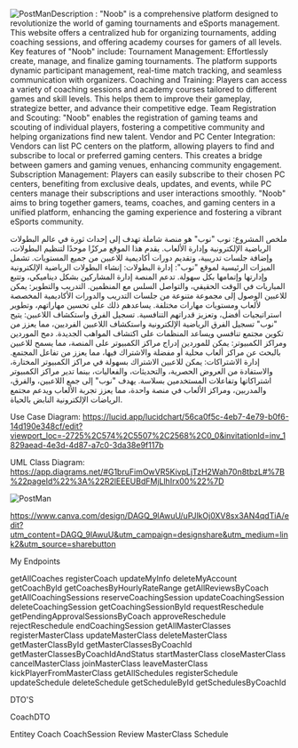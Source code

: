 ![PostMan](https://github.com/user-attachments/assets/d4e6b8d2-12ab-4cd0-a9b3-db6396065102)Description : 
"Noob" is a comprehensive platform designed to revolutionize the world of gaming tournaments and eSports management. This website offers a centralized hub for organizing tournaments, adding coaching sessions, and offering academy courses for gamers of all levels.
Key features of "Noob" include:
Tournament Management: Effortlessly create, manage, and finalize gaming tournaments. The platform supports dynamic participant management, real-time match tracking, and seamless communication with organizers.
Coaching and Training: Players can access a variety of coaching sessions and academy courses tailored to different games and skill levels. This helps them to improve their gameplay, strategize better, and advance their competitive edge.
Team Registration and Scouting: "Noob" enables the registration of gaming teams and scouting of individual players, fostering a competitive community and helping organizations find new talent.
Vendor and PC Center Integration: Vendors can list PC centers on the platform, allowing players to find and subscribe to local or preferred gaming centers. This creates a bridge between gamers and gaming venues, enhancing community engagement.
Subscription Management: Players can easily subscribe to their chosen PC centers, benefiting from exclusive deals, updates, and events, while PC centers manage their subscriptions and user interactions smoothly.
"Noob" aims to bring together gamers, teams, coaches, and gaming centers in a unified platform, enhancing the gaming experience and fostering a vibrant eSports community.






ملخص المشروع: نوب
"نوب" هو منصة شاملة تهدف إلى إحداث ثورة في عالم البطولات الرياضية الإلكترونية وإدارة الألعاب. يقدم هذا الموقع مركزًا موحدًا لتنظيم البطولات، وإضافة جلسات تدريبية، وتقديم دورات أكاديمية للاعبين من جميع المستويات.
تشمل الميزات الرئيسية لموقع "نوب":
إدارة البطولات: إنشاء البطولات الرياضية الإلكترونية وإدارتها وإتمامها بكل سهولة. تدعم المنصة إدارة المشاركين بشكل ديناميكي، وتتبع المباريات في الوقت الحقيقي، والتواصل السلس مع المنظمين.
التدريب والتطوير: يمكن للاعبين الوصول إلى مجموعة متنوعة من جلسات التدريب والدورات الأكاديمية المخصصة لألعاب ومستويات مهارات مختلفة. يساعدهم ذلك على تحسين مهاراتهم، وتطوير استراتيجيات أفضل، وتعزيز قدراتهم التنافسية.
تسجيل الفرق واستكشاف اللاعبين: يتيح "نوب" تسجيل الفرق الرياضية الإلكترونية واستكشاف اللاعبين الفرديين، مما يعزز من تكوين مجتمع تنافسي ويساعد المنظمات على اكتشاف المواهب الجديدة.
دمج الموردين ومراكز الكمبيوتر: يمكن للموردين إدراج مراكز الكمبيوتر على المنصة، مما يسمح للاعبين بالبحث عن مراكز ألعاب محلية أو مفضلة والاشتراك فيها، مما يعزز من تفاعل المجتمع.
إدارة الاشتراكات: يمكن للاعبين الاشتراك بسهولة في مراكز الكمبيوتر المختارة، والاستفادة من العروض الحصرية، والتحديثات، والفعاليات، بينما تدير مراكز الكمبيوتر اشتراكاتها وتفاعلات المستخدمين بسلاسة.
يهدف "نوب" إلى جمع اللاعبين، والفرق، والمدربين، ومراكز الألعاب في منصة واحدة، مما يعزز تجربة الألعاب ويدعم مجتمع الرياضات الإلكترونية النابض بالحياة.

Use Case Diagram: https://lucid.app/lucidchart/56ca0f5c-4eb7-4e79-b0f6-14d190e348cf/edit?viewport_loc=-2725%2C574%2C5507%2C2568%2C0_0&invitationId=inv_1829aead-4e3d-4d87-a7c0-3da38e9f117b

UML Class Diagram: https://app.diagrams.net/#G1bruFimOwVR5KivpLjTzH2Wah70n8tbzL#%7B%22pageId%22%3A%22R2lEEEUBdFMjLlhIrx00%22%7D

![PostMan](https://github.com/user-attachments/assets/f790d0c4-81a3-4c0a-b859-6e09680cb4c6)


https://www.canva.com/design/DAGQ_9lAwuU/uPJlkOj0XV8sx3AN4qdTiA/edit?utm_content=DAGQ_9lAwuU&utm_campaign=designshare&utm_medium=link2&utm_source=sharebutton


My Endpoints

getAllCoaches
registerCoach
updateMyInfo
deleteMyAccount
getCoachById
getCoachesByHourlyRateRange
getAllReviewsByCoach
getAllCoachingSessions
reserveCoachingSession
updateCoachingSession
deleteCoachingSession
getCoachingSessionById
requestReschedule
getPendingApprovalSessionsByCoach
approveReschedule
rejectReschedule
endCoachingSession
getAllMasterClasses
registerMasterClass
updateMasterClass
deleteMasterClass
getMasterClassById
getMasterClassesByCoachId
getMasterClassesByCoachIdAndStatus
startMasterClass
closeMasterClass
cancelMasterClass
joinMasterClass
leaveMasterClass
kickPlayerFromMasterClass
getAllSchedules
registerSchedule
updateSchedule
deleteSchedule
getScheduleById
getSchedulesByCoachId


DTO'S 

CoachDTO

Entitey
Coach
CoachSession
Review
MasterClass
Schedule



























